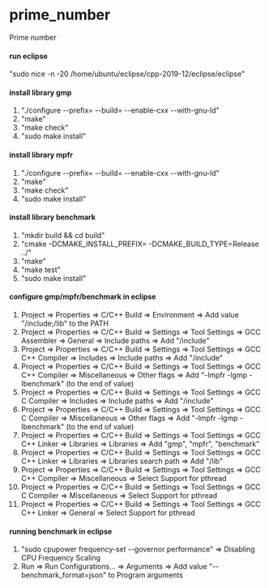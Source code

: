 # prime_number
Prime number

#### run eclipse
"sudo nice -n -20 /home/ubuntu/eclipse/cpp-2019-12/eclipse/eclipse"

#### install library gmp
1. "./configure --prefix= --build= --enable-cxx --with-gnu-ld" 
2. "make" 
3. "make check"
4. "sudo make install"

#### install library mpfr
1. "./configure --prefix= --build= --enable-cxx --with-gnu-ld"
2. "make" 
3. "make check"
4. "sudo make install"

#### install library benchmark
1. "mkdir build && cd build"
2. "cmake -DCMAKE_INSTALL_PREFIX= -DCMAKE_BUILD_TYPE=Release ../" 
3. "make"
4. "make test"
5. "sudo make install"

#### configure gmp/mpfr/benchmark in eclipse
1. Project => Properties => C/C++ Build => Environment => Add value "/include;/lib" to the PATH 
2. Project => Properties => C/C++ Build => Settings => Tool Settings => GCC Assembler => General => Include paths => Add "/include"
3. Project => Properties => C/C++ Build => Settings => Tool Settings => GCC C++ Compiler => Includes => Include paths => Add "/include" 
4. Project => Properties => C/C++ Build => Settings => Tool Settings => GCC C++ Compiler => Miscellaneous => Other flags => Add "-lmpfr -lgmp -lbenchmark" (to the end of value)
5. Project => Properties => C/C++ Build => Settings => Tool Settings => GCC C Compiler => Includes => Include paths => Add "/include" 
6. Project => Properties => C/C++ Build => Settings => Tool Settings => GCC C Compiler => Miscellaneous => Other flags => Add "-lmpfr -lgmp -lbenchmark" (to the end of value)
7. Project => Properties => C/C++ Build => Settings => Tool Settings => GCC C++ Linker => Libraries => Libraries => Add "gmp", "mpfr", "benchmark"
8. Project => Properties => C/C++ Build => Settings => Tool Settings => GCC C++ Linker => Libraries => Libraries search path => Add "/lib"
9. Project => Properties => C/C++ Build => Settings => Tool Settings => GCC C++ Compiler => Miscellaneous => Select Support for pthread
10. Project => Properties => C/C++ Build => Settings => Tool Settings => GCC C Compiler => Miscellaneous => Select Support for pthread
11. Project => Properties => C/C++ Build => Settings => Tool Settings => GCC C++ Linker => General => Select Support for pthread

#### running benchmark in eclipse
1. "sudo cpupower frequency-set --governor performance" => Disabling CPU Frequency Scaling
2. Run => Run Configurations... => Arguments => Add value "--benchmark_format=json" to Program arguments
